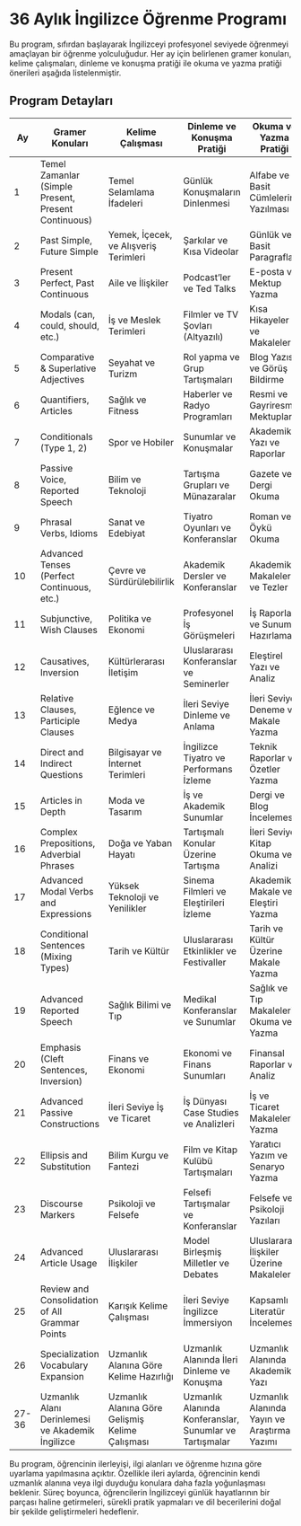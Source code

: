 # 36 Aylık İngilizce Öğrenme Programı

Bu program, sıfırdan başlayarak İngilizceyi profesyonel seviyede öğrenmeyi amaçlayan bir öğrenme yolculuğudur. Her ay için belirlenen gramer konuları, kelime çalışmaları, dinleme ve konuşma pratiği ile okuma ve yazma pratiği önerileri aşağıda listelenmiştir.

## Program Detayları

| Ay  | Gramer Konuları                               | Kelime Çalışması             | Dinleme ve Konuşma Pratiği               | Okuma ve Yazma Pratiği                    | Notlar                                  |
|-----|----------------------------------------------|------------------------------|------------------------------------------|------------------------------------------|-----------------------------------------|
| 1   | Temel Zamanlar (Simple Present, Present Continuous) | Temel Selamlama İfadeleri    | Günlük Konuşmaların Dinlenmesi           | Alfabe ve Basit Cümlelerin Yazılması      | Temel kelime haznesine odaklan           |
| 2   | Past Simple, Future Simple                   | Yemek, İçecek, ve Alışveriş Terimleri | Şarkılar ve Kısa Videolar               | Günlük ve Basit Paragraflar               | Temel dilbilgisi yapıları                |
| 3   | Present Perfect, Past Continuous             | Aile ve İlişkiler            | Podcast’ler ve Ted Talks                 | E-posta ve Mektup Yazma                   | Günlük konuşma diline giriş              |
| 4   | Modals (can, could, should, etc.)            | İş ve Meslek Terimleri       | Filmler ve TV Şovları (Altyazılı)        | Kısa Hikayeler ve Makaleler               | İş İngilizcesine giriş                   |
| 5   | Comparative & Superlative Adjectives         | Seyahat ve Turizm            | Rol yapma ve Grup Tartışmaları           | Blog Yazısı ve Görüş Bildirme             | Dilin kültürel yönlerini keşfet          |
| 6   | Quantifiers, Articles                        | Sağlık ve Fitness            | Haberler ve Radyo Programları            | Resmi ve Gayriresmi Mektuplar             | Akıcılık ve telaffuz üzerinde çalış       |
| 7   | Conditionals (Type 1, 2)                     | Spor ve Hobiler              | Sunumlar ve Konuşmalar                   | Akademik Yazı ve Raporlar                 | Sunum becerilerini geliştir              |
| 8   | Passive Voice, Reported Speech               | Bilim ve Teknoloji           | Tartışma Grupları ve Münazaralar         | Gazete ve Dergi Okuma                     | İleri dilbilgisi yapıları                |
| 9   | Phrasal Verbs, Idioms                        | Sanat ve Edebiyat            | Tiyatro Oyunları ve Konferanslar         | Roman ve Öykü Okuma                       | İngilizce düşünme becerisi               |
| 10  | Advanced Tenses (Perfect Continuous, etc.)  | Çevre ve Sürdürülebilirlik   | Akademik Dersler ve Konferanslar         | Akademik Makaleler ve Tezler              | Akademik İngilizceye giriş               |
| 11  | Subjunctive, Wish Clauses                    | Politika ve Ekonomi          | Profesyonel İş Görüşmeleri               | İş Raporları ve Sunum Hazırlama           | İş ve akademik İngilizce                 |
| 12  | Causatives, Inversion                        | Kültürlerarası İletişim      | Uluslararası Konferanslar ve Seminerler  | Eleştirel Yazı ve Analiz                  | Eleştirel düşünme becerileri             |
| 13  | Relative Clauses, Participle Clauses         | Eğlence ve Medya             | İleri Seviye Dinleme ve Anlama           | İleri Seviye Deneme ve Makale Yazma       | İngilizce ile kritik düşünme             |
| 14  | Direct and Indirect Questions                | Bilgisayar ve İnternet Terimleri | İngilizce Tiyatro ve Performans İzleme  | Teknik Raporlar ve Özetler Yazma          | Teknik ve bilimsel İngilizce             |
| 15  | Articles in Depth                            | Moda ve Tasarım              | İş ve Akademik Sunumlar                  | Dergi ve Blog İncelemesi                  | Stil ve ton üzerinde çalışma             |
| 16  | Complex Prepositions, Adverbial Phrases      | Doğa ve Yaban Hayatı         | Tartışmalı Konular Üzerine Tartışma      | İleri Seviye Kitap Okuma ve Analizi       | İngilizce ile derinlemesine analiz       |
| 17  | Advanced Modal Verbs and Expressions         | Yüksek Teknoloji ve Yenilikler | Sinema Filmleri ve Eleştirileri İzleme  | Akademik Makale ve Eleştiri Yazma         | Eleştirel okuma ve yazma                 |
| 18  | Conditional Sentences (Mixing Types)         | Tarih ve Kültür              | Uluslararası Etkinlikler ve Festivaller | Tarih ve Kültür Üzerine Makale Yazma      | Kültürel farkındalık ve anlayış          |
| 19  | Advanced Reported Speech                     | Sağlık Bilimi ve Tıp         | Medikal Konferanslar ve Sunumlar        | Sağlık ve Tıp Makaleleri Okuma ve Yazma   | Medikal İngilizce                        |
| 20  | Emphasis (Cleft Sentences, Inversion)        | Finans ve Ekonomi            | Ekonomi ve Finans Sunumları              | Finansal Raporlar ve Analiz              | Ekonomi ve finans İngilizcesi            |
| 21  | Advanced Passive Constructions               | İleri Seviye İş ve Ticaret   | İş Dünyası Case Studies ve Analizleri   | İş ve Ticaret Makaleleri Yazma            | İş dünyasında iletişim                   |
| 22  | Ellipsis and Substitution                    | Bilim Kurgu ve Fantezi       | Film ve Kitap Kulübü Tartışmaları       | Yaratıcı Yazım ve Senaryo Yazma          | Yaratıcı İngilizce                       |
| 23  | Discourse Markers                            | Psikoloji ve Felsefe         | Felsefi Tartışmalar ve Konferanslar     | Felsefe ve Psikoloji Yazıları            | Derinlemesine düşünce ve analiz          |
| 24  | Advanced Article Usage                       | Uluslararası İlişkiler       | Model Birleşmiş Milletler ve Debates   | Uluslararası İlişkiler Üzerine Makaleler | Küresel perspektifler                    |
| 25  | Review and Consolidation of All Grammar Points | Karışık Kelime Çalışması     | İleri Seviye İngilizce İmmersiyon       | Kapsamlı Literatür İncelemesi            | Gramer ve kelime bilgisinin pekiştirilmesi|
| 26  | Specialization Vocabulary Expansion          | Uzmanlık Alanına Göre Kelime Hazırlığı | Uzmanlık Alanında İleri Dinleme ve Konuşma | Uzmanlık Alanında Akademik Yazı         | Uzmanlık alanında derinleşme              |
| 27-36| Uzmanlık Alanı Derinlemesi ve Akademik İngilizce | Uzmanlık Alanına Göre Gelişmiş Kelime Çalışması | Uzmanlık Alanında Konferanslar, Sunumlar ve Tartışmalar | Uzmanlık Alanında Yayın ve Araştırma Yazımı | Uzmanlık alanında ileri seviye İngilizce |

Bu program, öğrencinin ilerleyişi, ilgi alanları ve öğrenme hızına göre uyarlama yapılmasına açıktır. Özellikle ileri aylarda, öğrencinin kendi uzmanlık alanına veya ilgi duyduğu konulara daha fazla yoğunlaşması beklenir. Süreç boyunca, öğrencilerin İngilizceyi günlük hayatlarının bir parçası haline getirmeleri, sürekli pratik yapmaları ve dil becerilerini doğal bir şekilde geliştirmeleri hedeflenir.
